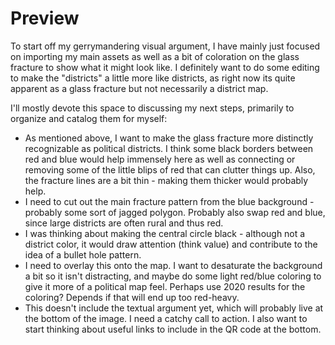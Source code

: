 # Preview

To start off my gerrymandering visual argument, I have mainly just focused on importing my main assets as well as a bit of coloration on the glass fracture to show what it might look like. I definitely want to do some editing to make the "districts" a little more like districts, as right now its quite apparent as a glass fracture but not necessarily a district map.

I'll mostly devote this space to discussing my next steps, primarily to organize and catalog them for myself:

* As mentioned above, I want to make the glass fracture more distinctly recognizable as political districts. I think some black borders between red and blue would help immensely here as well as connecting or removing some of the little blips of red that can clutter things up. Also, the fracture lines are a bit thin - making them thicker would probably help.
* I need to cut out the main fracture pattern from the blue background - probably some sort of jagged polygon. Probably also swap red and blue, since large districts are often rural and thus red.
* I was thinking about making the central circle black - although not a district color, it would draw attention (think value) and contribute to the idea of a bullet hole pattern.
* I need to overlay this onto the map. I want to desaturate the background a bit so it isn't distracting, and maybe do some light red/blue coloring to give it more of a political map feel. Perhaps use 2020 results for the coloring? Depends if that will end up too red-heavy.
* This doesn't include the textual argument yet, which will probably live at the bottom of the image. I need a catchy call to action. I also want to start thinking about useful links to include in the QR code at the bottom.
